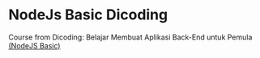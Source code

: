 # NodeJs Basic Dicoding

Course from Dicoding: Belajar Membuat Aplikasi Back-End untuk Pemula [(NodeJS Basic)](https://www.dicoding.com/academies/261)
